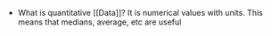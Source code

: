 - What is quantitative [[Data]]?
	It is numerical values with units. This means that medians, average, etc are useful